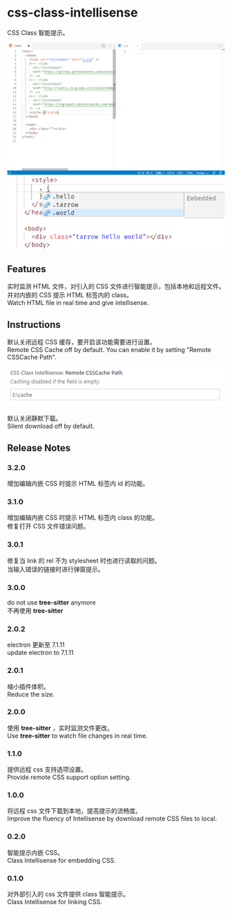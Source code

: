 # css-class-intellisense

CSS Class 智能提示。

![demo](./resources/readme/demo.gif)  
![css](./resources/readme/css.png)

## Features

实时监测 HTML 文件，对引入的 CSS 文件进行智能提示，包括本地和远程文件。并对内嵌的 CSS 提示 HTML 标签内的 class。  
Watch HTML file in real time and give intellisense.

## Instructions

默认关闭远程 CSS 缓存，要开启该功能需要进行设置。  
Remote CSS Cache off by default. You can enable it by setting "Remote CSSCache Path".

![setting](./resources/readme/setting-cache.png)

默认关闭静默下载。  
Silent download off by default.

## Release Notes

### 3.2.0

增加编辑内嵌 CSS 时提示 HTML 标签内 id 的功能。

### 3.1.0

增加编辑内嵌 CSS 时提示 HTML 标签内 class 的功能。  
修复打开 CSS 文件错误问题。

### 3.0.1

修复当 link 的 rel 不为 stylesheet 时也进行读取的问题。  
当输入错误的链接时进行弹窗提示。

### 3.0.0

do not use **tree-sitter** anymore  
不再使用 **tree-sitter**

### 2.0.2

electron 更新至 7.1.11  
update electron to 7.1.11

### 2.0.1

缩小插件体积。  
Reduce the size.

### 2.0.0

使用 **tree-sitter** ，实时监测文件更改。  
Use **tree-sitter** to watch file changes in real time.

### 1.1.0

提供远程 css 支持选项设置。  
Provide remote CSS support option setting.

### 1.0.0

将远程 css 文件下载到本地，提高提示的流畅度。  
Improve the fluency of Intellisense by download remote CSS files to local.

### 0.2.0

智能提示内嵌 CSS。  
Class Intellisense for embedding CSS.

### 0.1.0

对外部引入的 css 文件提供 class 智能提示。  
Class Intellisense for linking CSS.
